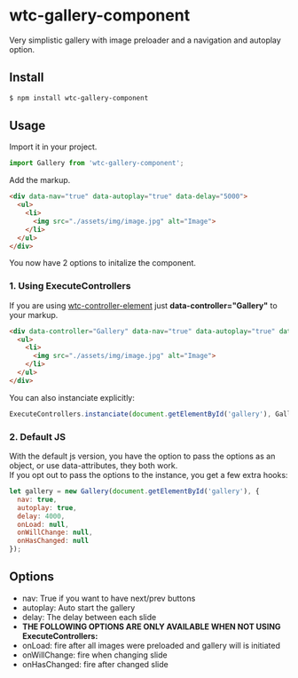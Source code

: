 # wtc-gallery-component
Very simplistic gallery with image preloader and a navigation and autoplay option.

## Install
```sh
$ npm install wtc-gallery-component
```

## Usage
Import it in your project.
```javascript
import Gallery from 'wtc-gallery-component';
```

Add the markup.
```html
<div data-nav="true" data-autoplay="true" data-delay="5000">
  <ul>
    <li>
      <img src="./assets/img/image.jpg" alt="Image">
    </li>
  </ul>
</div>
```

You now have 2 options to initalize the component.

### 1. Using ExecuteControllers
If you are using [wtc-controller-element] just **data-controller="Gallery"** to your markup.
```html
<div data-controller="Gallery" data-nav="true" data-autoplay="true" data-delay="5000">
  <ul>
    <li>
      <img src="./assets/img/image.jpg" alt="Image">
    </li>
  </ul>
</div>
```
You can also instanciate explicitly:
```javascript
ExecuteControllers.instanciate(document.getElementById('gallery'), Gallery);
```

### 2. Default JS
With the default js version, you have the option to pass the options as an object, or use data-attributes, they both work.  
If you opt out to pass the options to the instance, you get a few extra hooks:
```javascript
let gallery = new Gallery(document.getElementById('gallery'), {
  nav: true,
  autoplay: true,
  delay: 4000,
  onLoad: null,
  onWillChange: null,
  onHasChanged: null
});
```

## Options
  - nav: True if you want to have next/prev buttons
  - autoplay: Auto start the gallery
  - delay: The delay between each slide  
  - **THE FOLLOWING OPTIONS ARE ONLY AVAILABLE WHEN NOT USING ExecuteControllers:**
  - onLoad: fire after all images were preloaded and gallery will is initiated
  - onWillChange: fire when changing slide
  - onHasChanged: fire after changed slide

[wtc-controller-element]:https://github.com/wethegit/wtc-controller-element
